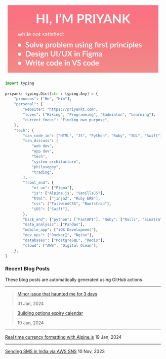 <img src="https://github.com/priyankt/priyankt/blob/main/profile-header.jpg" alt="Priyank GitHub profile README header image">

```python
import typing

priyank: typing.Dict[str : typing.Any] = {
    "pronouns": ["He", "Him"],
    "personal": {
        "website": "https://priyankt.com",
        "loves": ["Hiking", "Programming", "Badminton", "Learning"],
        "current_focus": "Finding own purpose",
    },
    "tech": {
        "can_code_in": ["HTML", "JS", "Python", "Ruby", "SQL", "Swift"],
        "can_discuss": [
            "web dev",
            "app dev",
            "tech",
            "system architucture",
            "philosophy",
            "trading",
        ],
        "front_end": {
            "ui_ux": ["Figma"],
            "js": ["Alpine.js", "VanillaJS"],
            "html": ["jinja2", "Ruby ERB"],
            "css": ["TailwindCSS", "Bootstrap"],
            "iOS": ["Swift"],
        },
        "back_end": {"python": ["FastAPI"], "Ruby": ["Rails", "Sinatra"]},
        "data_analysis": ["Pandas"],
        "mobile_app": ["iOS Development"],
        "dev_ops": ["Docker🐳", "Nginx"],
        "databases": ["PostgreSQL", "Redis"],
        "cloud": ["AWS", "Digital Ocean"],
    },
}
```
### Recent Blog Posts
These blog posts are automatically generated using GitHub actions

---

<!-- BLOG_START -->
>[Minor issue that haunted me for 3 days](https://priyankt.github.io/posts/fastapi-query-param-caching-issue/)
>
>31 Jan, 2024


>[Building options expiry calendar](https://priyankt.github.io/posts/building-expiry-calendar/)
>
>19 Jan, 2024

---

[Real time currency formatting with Alpine.js](https://priyankt.github.io/posts/real-time-currency-formatting-alpine-js/)
19 Jan, 2024

---

[Sending SMS in India via AWS SNS](https://priyankt.github.io/posts/sending-sms-aws-sns/)
10 Nov, 2023

<!-- BLOG_END -->

